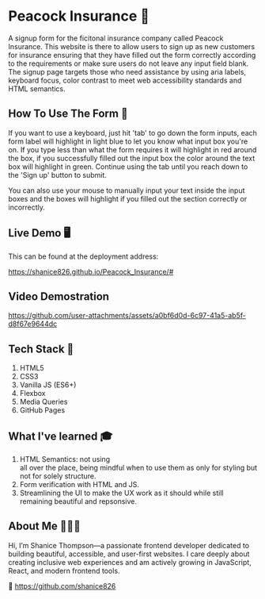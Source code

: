 # Peacock Insurance 🦚
A signup form for the ficitonal insurance company called Peacock Insurance. This website is there to allow users to sign up as new customers for insurance ensuring that they have filled out the form correctly according to the requirements or make sure users do not leave any input field blank. The signup page targets those who need assistance by using aria labels, keyboard focus, color contrast to meet web accessibility standards and HTML semantics.

## How To Use The Form 📃
If you want to use a keyboard, just hit 'tab' to go down the form inputs, each form label will highlight in light blue to let you know what input box you're on. If you type less than what the form requires it will highlight in red around the box, if you successfully filled out the input box the color around the text box will highlight in green. Continue using the tab until you reach down to the 'Sign up' button to submit.

You can also use your mouse to manually input your text inside the input boxes and the boxes will highlight if you filled out the section correctly or incorrectly.

## Live Demo 🖥️
This can be found at the deployment address:

https://shanice826.github.io/Peacock_Insurance/#


## Video Demostration


https://github.com/user-attachments/assets/a0bf6d0d-6c97-41a5-ab5f-d8f67e9644dc

## Tech Stack 📌

1. HTML5
2. CSS3
3. Vanilla JS (ES6+)
4. Flexbox
5. Media Queries
6. GitHub Pages

## What I've learned 🎓

1. HTML Semantics: not using <div> all over the place, being mindful when to use them as only for styling but not for solely structure.
2. Form verification with HTML and JS.
3. Streamlining the UI to make the UX work as it should while still remaining beautiful and repsonsive.


## About Me 👩🏾‍💻

Hi, I’m Shanice Thompson—a passionate frontend developer dedicated to building beautiful, accessible, and user-first websites.
I care deeply about creating inclusive web experiences and am actively growing in JavaScript, React, and modern frontend tools.

🐙 https://github.com/shanice826



